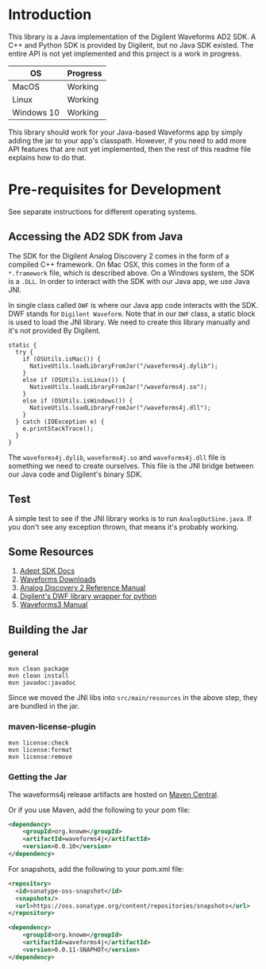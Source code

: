 # Introduction

This library is a Java implementation of the Digilent Waveforms AD2 SDK. A C++ and Python SDK is provided by Digilent, but no Java SDK existed. The entire API is not yet implemented and this project is a work in progress.

|OS | Progress |
|---|---|
|MacOS|Working|
|Linux|Working|
|Windows 10|Working|

This library should work for your Java-based Waveforms app by simply adding the jar to your app's classpath. However, if you need to add more API features that are not yet implemented, then the rest of this readme file explains how to do that.

# Pre-requisites for Development

See separate instructions for different operating systems.

## Accessing the AD2 SDK from Java

The SDK for the Digilent Analog Discovery 2 comes in the form of a compiled C++ framework. On Mac OSX, this comes in the form of a `*.framework` file, which is described above. On a Windows system, the SDK is a `.DLL`. In order to interact with the SDK with our Java app, we use Java JNI.

In single class called `DWF` is where our Java app code interacts with the SDK. DWF stands for `Digilent Waveform`. Note that in our `DWF` class, a static block is used to load the JNI library. We need to create this library manually and it's not provided By Digilent.

```
static {
  try {
    if (OSUtils.isMac()) {
      NativeUtils.loadLibraryFromJar("/waveforms4j.dylib");
    }
    else if (OSUtils.isLinux()) {
      NativeUtils.loadLibraryFromJar("/waveforms4j.so");
    }
    else if (OSUtils.isWindows()) {
      NativeUtils.loadLibraryFromJar("/waveforms4j.dll");
    }
  } catch (IOException e) {
    e.printStackTrace();
  }
}
```
    
The `waveforms4j.dylib`, `waveforms4j.so` and `waveforms4j.dll` file is something we need to create ourselves. This file is the JNI bridge between our Java code and Digilent's binary SDK.

## Test

A simple test to see if the JNI library works is to run `AnalogOutSine.java`. If you don't see any exception thrown, that means it's probably working.

## Some Resources

1. [Adept SDK Docs](https://reference.digilentinc.com/reference/software/adept/start?redirect=1id=digilent_adept_2#software_downloads)
1. [Waveforms Downloads](https://reference.digilentinc.com//reference/software/waveforms/waveforms-3/start?redirect=1id=waveforms3)
1. [Analog Discovery 2 Reference Manual](https://reference.digilentinc.com/analog_discovery_2/refmanual)
1. [Digilent's DWF library wrapper for python](https://github.com/amuramatsu/dwf)
1. [Waveforms3 Manual](https://reference.digilentinc.com/waveforms3/refmanual)

## Building the Jar

### general

    mvn clean package
    mvn clean install  
    mvn javadoc:javadoc  
    
Since we moved the JNI libs into `src/main/resources` in the above step, they are bundled in the jar.

### maven-license-plugin

    mvn license:check
    mvn license:format
    mvn license:remove
    
### Getting the Jar

The waveforms4j release artifacts are hosted on [Maven Central](https://search.maven.org/#search%7Cga%7C1%7Cg%3A%22org.knowm.waveforms4j%22).

Or if you use Maven, add the following to your pom file:

```xml
<dependency>
    <groupId>org.knowm</groupId>
    <artifactId>waveforms4j</artifactId>
    <version>0.0.10</version>
</dependency>
```

For snapshots, add the following to your pom.xml file:

```xml
<repository>
  <id>sonatype-oss-snapshot</id>
  <snapshots/>
  <url>https://oss.sonatype.org/content/repositories/snapshots</url>
</repository>

<dependency>
    <groupId>org.knowm</groupId>
    <artifactId>waveforms4j</artifactId>
    <version>0.0.11-SNAPHOT</version>
</dependency>
```
